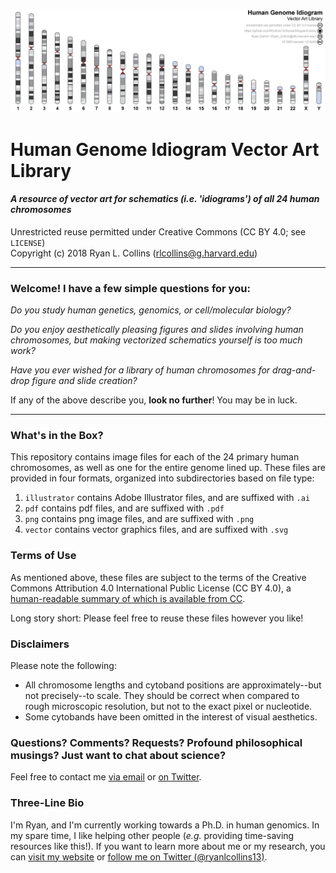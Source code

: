 ![Human Genome Idiogram](https://github.com/RCollins13/HumanIdiogramLibrary/blob/master/png/human_genome_idiogram.png "Human Genome Idiogram")  
# Human Genome Idiogram Vector Art Library
#### *A resource of vector art for schematics (*i.e.* 'idiograms') of all 24 human chromosomes*  
  

Unrestricted reuse permitted under Creative Commons (CC BY 4.0; see `LICENSE`)  
Copyright (c) 2018 Ryan L. Collins (<rlcollins@g.harvard.edu>)  


---  


### Welcome! I have a few simple questions for you:

*Do you study human genetics, genomics, or cell/molecular biology?*

*Do you enjoy aesthetically pleasing figures and slides involving human chromosomes, but making vectorized schematics yourself is too much work?*  

*Have you ever wished for a library of human chromosomes for drag-and-drop figure and slide creation?*  

If any of the above describe you, **look no further**!  You may be in luck.  


---  
### What's in the Box?  
  

This repository contains image files for each of the 24 primary human chromosomes, as well as one for the entire genome lined up.  These files are provided in four formats, organized into subdirectories based on file type:  
1. `illustrator` contains Adobe Illustrator files, and are suffixed with `.ai`
2. `pdf` contains pdf files, and are suffixed with `.pdf`  
3. `png` contains png image files, and are suffixed with `.png`
4. `vector` contains vector graphics files, and are suffixed with `.svg`  
  
  
### Terms of Use  
As mentioned above, these files are subject to the terms of the Creative Commons Attribution 4.0 International Public License (CC BY 4.0), a [human-readable summary of which is available from CC](https://creativecommons.org/licenses/by/4.0/).  
  
Long story short: Please feel free to reuse these files however you like!  
   
  
### Disclaimers  
Please note the following:  
  * All chromosome lengths and cytoband positions are approximately--but not precisely--to scale. They should be correct when compared to rough microscopic resolution, but not to the exact pixel or nucleotide.  
  * Some cytobands have been omitted in the interest of visual aesthetics.  

  
### Questions? Comments? Requests? Profound philosophical musings? Just want to chat about science?  
Feel free to contact me [via email](mailto:rlcollins@g.harvard.edu) or [on Twitter](https://twitter.com/ryanlcollins13).

### Three-Line Bio
I'm Ryan, and I'm currently working towards a Ph.D. in human genomics. In my spare time, I like helping other people (*e.g.* providing time-saving resources like this!). If you want to learn more about me or my research, you can [visit my website](http://ryanlcollins.com) or [follow me on Twitter (@ryanlcollins13)](https://twitter.com/ryanlcollins13).
  